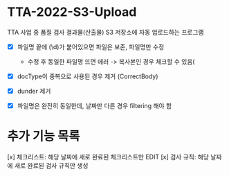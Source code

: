 # TTA-2022-S3-Upload
TTA 사업 중 품질 검사 결과물(산출물) S3 저장소에 자동 업로드하는 프로그램


- [x] 파일명 끝에 (\d)가 붙어있으면 파일은 보존, 파일명만 수정
    - 수정 후 동일한 파일명 뜨면 에러 -> 복사본인 경우 체크할 수 있음(
- [x] docType이 중복으로 사용된 경우 제거 (CorrectBody)
- [x] dunder 제거
- [x] 파일명은 완전히 동일한데, 날짜만 다른 경우 filtering 해야 함


# 추가 기능 목록
[x] 체크리스트: 해당 날짜에 새로 완료된 체크리스트만 EDIT
[x] 검사 규칙: 해당 날짜에 새로 완료된 검사 규칙만 생성